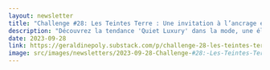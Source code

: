 ```yaml
---
layout: newsletter
title: "Challenge #28: Les Teintes Terre : Une invitation à l’ancrage et la stabilité"
description: "Découvrez la tendance 'Quiet Luxury' dans la mode, une élégance intemporelle et un retour aux valeurs sûres. L'article met en avant les tons terre – bruns, taupes, beiges, terracotta – reflétant un lien profond avec la Terre. Ces couleurs évoquent sérénité et introspection, idéales pour la décoration d'intérieur. Conseils déco : matières naturelles, luminosité douce, meubles avec une histoire. Découvrez comment intégrer ces nuances apaisantes dans votre espace pour une ambiance authentique et sereine."
date: 2023-09-28
link: https://geraldinepoly.substack.com/p/challenge-28-les-teintes-terre-une
image: src/images/newsletters/2023-09-28-Challenge-#28:-Les-Teintes-Terre-:-Une-invitation-à-l’ancrage-et-la-stabilité.jpeg
---
```

